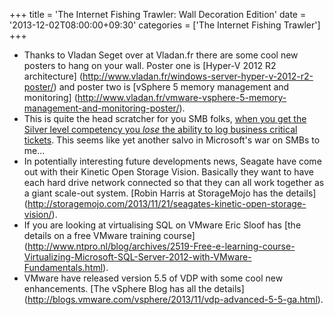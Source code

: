 +++
title = 'The Internet Fishing Trawler: Wall Decoration Edition'
date = '2013-12-02T08:00:00+09:30'
categories = ['The Internet Fishing Trawler']
+++

- Thanks to Vladan Seget over at Vladan.fr there are some cool new posters
  to hang on your wall. Poster one is [Hyper-V 2012 R2 architecture]
  (<http://www.vladan.fr/windows-server-hyper-v-2012-r2-poster/>) and poster
  two is [vSphere 5 memory management and monitoring]
  (<http://www.vladan.fr/vmware-vsphere-5-memory-management-and-monitoring-poster/>).
- This is quite the head scratcher for you SMB folks, [when you get the
  Silver level competency you *lose* the ability to log business critical
  tickets](http://msmvps.com/blogs/bradley/archive/2013/11/26/why-you-want-to-skip-the-silver-small-business-competency.aspx).
  This seems like yet another salvo in Microsoft's war on SMBs to me...
- In potentially interesting future developments news, Seagate have come
  out with their Kinetic Open Storage Vision. Basically they want to have
  each hard drive network connected so that they can all work together as
  a giant scale-out system. [Robin Harris at StorageMojo has the details]
  (<http://storagemojo.com/2013/11/21/seagates-kinetic-open-storage-vision/>).
- If you are looking at virtualising SQL on VMware Eric Sloof has [the
  details on a free VMware training course]
  (<http://www.ntpro.nl/blog/archives/2519-Free-e-learning-course-Virtualizing-Microsoft-SQL-Server-2012-with-VMware-Fundamentals.html>).
- VMware have released version 5.5 of VDP with some cool new
  enhancements. [The vSphere Blog has all the details]
  (<http://blogs.vmware.com/vsphere/2013/11/vdp-advanced-5-5-ga.html>).
